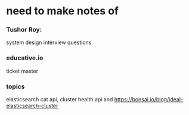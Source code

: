 # need to make notes of
### Tushor Roy:
system design interview questions

### educative.io
ticket master

### topics
elasticsearch cat api, cluster health api and
https://bonsai.io/blog/ideal-elasticsearch-cluster
 	